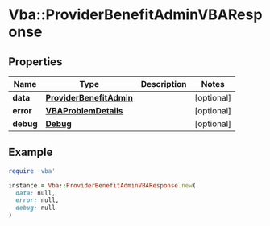 # Vba::ProviderBenefitAdminVBAResponse

## Properties

| Name | Type | Description | Notes |
| ---- | ---- | ----------- | ----- |
| **data** | [**ProviderBenefitAdmin**](ProviderBenefitAdmin.md) |  | [optional] |
| **error** | [**VBAProblemDetails**](VBAProblemDetails.md) |  | [optional] |
| **debug** | [**Debug**](Debug.md) |  | [optional] |

## Example

```ruby
require 'vba'

instance = Vba::ProviderBenefitAdminVBAResponse.new(
  data: null,
  error: null,
  debug: null
)
```

